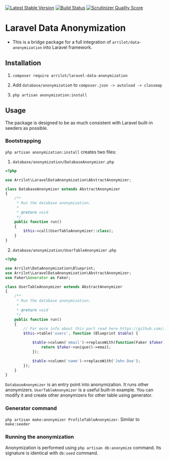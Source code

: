 [![Latest Stable Version](https://poser.pugx.org/arrilot/laravel-data-anonymization/v/stable.svg)](https://packagist.org/packages/arrilot/laravel-data-anonymization/)
[![Build Status](https://travis-ci.com/atabix/laravel-data-anonymization.svg?branch=master)](https://travis-ci.com/atabix/laravel-data-anonymization)
[![Scrutinizer Quality Score](https://scrutinizer-ci.com/g/arrilot/laravel-data-anonymization/badges/quality-score.png?b=master)](https://scrutinizer-ci.com/g/arrilot/laravel-data-anonymization/)

# Laravel Data Anonymization

* This is a bridge package for a full integration of `arrilot/data-anonymization` into Laravel framework.

## Installation

1. ```composer require arrilot/laravel-data-anonymization```

2. Add `database/anonymizatio`n to `composer.json -> autoload -> classmap`

3. `php artisan anonymization:install`


## Usage

The package is designed to be as much consistent with Laravel built-in seeders as possible.

### Bootstrapping

`php artisan anonymization:install` creates two files:

1) `database/anonymization/DatabaseAnonymizer.php`

```php
<?php

use Arrilot\LaravelDataAnonymization\AbstractAnonymizer;

class DatabaseAnonymizer extends AbstractAnonymizer
{
    /**
     * Run the database anonymization.
     *
     * @return void
     */
    public function run()
    {
        $this->call(UserTableAnonymizer::class);
    }
}

```

2) `database/anonymization/UserTableAnonymizer.php`

```php
<?php

use Arrilot\DataAnonymization\Blueprint;
use Arrilot\LaravelDataAnonymization\AbstractAnonymizer;
use Faker\Generator as Faker;

class UserTableAnonymizer extends AbstractAnonymizer
{
    /**
     * Run the database anonymization.
     *
     * @return void
     */
    public function run()
    {
        // For more info about this part read here https://github.com/arrilot/data-anonymization
        $this->table('users', function (Blueprint $table) {

            $table->column('email')->replaceWith(function(Faker $faker) {
                return $faker->unique()->email;
            });

            $table->column('name')->replaceWith('John Doe');
        });
    }
}

```

`DatabaseAnonymizer` is an entry point into anonymization. It runs other anonymizers.
`UserTableAnonymizer` is a useful built-in example. You can modify it and create other anonymizers for other table using generator.

### Generator command

`php artisan make:anonymizer ProfileTableAnonymizer`. Similar to `make:seeder`

### Running the anonymization

Anonymization is performed using `php artisan db:anonymize` command.
Its signature is identical with `db:seed` command.

